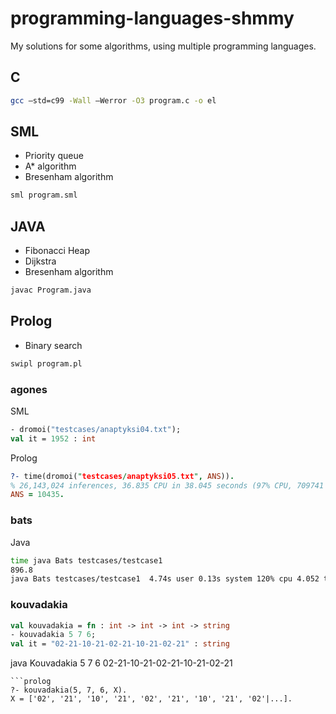 # programming-languages-shmmy
My solutions for some algorithms, using multiple programming languages.

## C
```sh
gcc –std=c99 -Wall –Werror -O3 program.c -o el
```
## SML
- Priority queue
- A* algorithm
- Bresenham algorithm
```sh
sml program.sml
```
## JAVA
- Fibonacci Heap
- Dijkstra
- Bresenham algorithm
```sh
javac Program.java
```
## Prolog
- Binary search
```sh
swipl program.pl
```
### agones
SML
```sml
- dromoi("testcases/anaptyksi04.txt");
val it = 1952 : int
```
Prolog
```prolog
?- time(dromoi("testcases/anaptyksi05.txt", ANS)).
% 26,143,024 inferences, 36.835 CPU in 38.045 seconds (97% CPU, 709741 Lips)
ANS = 10435.
```
### bats
Java
```sh
time java Bats testcases/testcase1
896.8
java Bats testcases/testcase1  4.74s user 0.13s system 120% cpu 4.052 total
```
### kouvadakia
```sml
val kouvadakia = fn : int -> int -> int -> string
- kouvadakia 5 7 6;
val it = "02-21-10-21-02-21-10-21-02-21" : string
```
java Kouvadakia 5 7 6
02-21-10-21-02-21-10-21-02-21
```
```prolog
?- kouvadakia(5, 7, 6, X).
X = ['02', '21', '10', '21', '02', '21', '10', '21', '02'|...].
```


